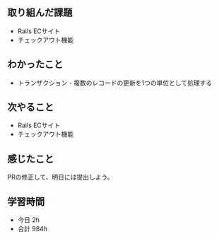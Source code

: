 ## 取り組んだ課題
- Rails ECサイト
- チェックアウト機能

## わかったこと
- トランザクション - 複数のレコードの更新を1つの単位として処理する

## 次やること
- Rails ECサイト
- チェックアウト機能

## 感じたこと
PRの修正して、明日には提出しよう。

## 学習時間
- 今日 2h
- 合計 984h
